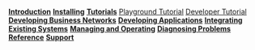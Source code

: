 **[Introduction](../introduction/introduction.html)**
**[Installing](../getting-started/getting-started.html)**
**[Tutorials](../tutorials/tutorials.html)**
[Playground Tutorial](../tutorials/playground-guide.html)
[Developer Tutorial](../tutorials/developer-guide.html)
**[Developing Business Networks](../business-network/businessnetwork.html)**
**[Developing Applications](../applications/genapp.html)**
**[Integrating Existing Systems](../integrating/integrating-index.html)**
**[Managing and Operating](../managing/managingindex.html)**
**[Diagnosing Problems](../problems/diagnostics.html)**
**[Reference](../reference/MeetTheModules.html)**
**[Support](../support/index.html)**
